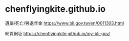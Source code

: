 # chenflyingkite.github.io
遺屬/死亡/勞退年金
https://www.bli.gov.tw/en/0011303.html

網頁網址
https://chenflyingkite.github.io/my-bli-gov/
